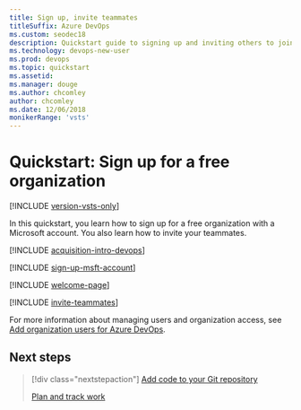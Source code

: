 ```yaml
---
title: Sign up, invite teammates
titleSuffix: Azure DevOps
ms.custom: seodec18  
description: Quickstart guide to signing up and inviting others to join a project in Azure DevOps
ms.technology: devops-new-user 
ms.prod: devops
ms.topic: quickstart
ms.assetid: 
ms.manager: douge
ms.author: chcomley
author: chcomley
ms.date: 12/06/2018
monikerRange: 'vsts'
---
```



# Quickstart: Sign up for a free organization

[!INCLUDE [version-vsts-only](../_shared/version-vsts-only.md)]

In this quickstart, you learn how to sign up for a free organization with a Microsoft account. You also learn how to invite your teammates.

[!INCLUDE [acquisition-intro-devops](../_shared/acquisition-intro-devops.md)]

<a name="MicrosoftAccount"></a>

[!INCLUDE [sign-up-msft-account](../_shared/sign-up-msft-account.md)]

[!INCLUDE [welcome-page](../_shared/welcome-project-page.md)]

<a id="invite-others" />

[!INCLUDE [invite-teammates](../_shared/invite-teammates.md)]

For more information about managing users and organization access, see [Add organization users for Azure DevOps](../organizations/accounts/add-organization-users.md).

## Next steps  
 
> [!div class="nextstepaction"]
> [Add code to your Git repository](code-with-git.md)
>
> [Plan and track work](plan-track-work.md)
